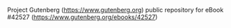 Project Gutenberg (https://www.gutenberg.org) public repository for eBook #42527 (https://www.gutenberg.org/ebooks/42527)
